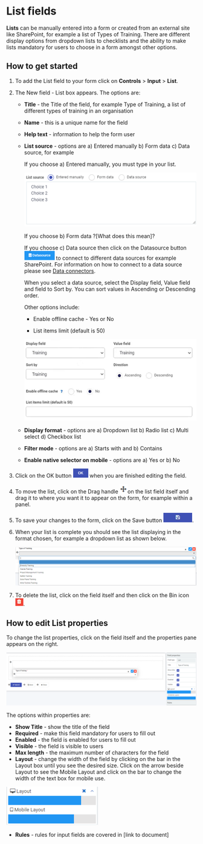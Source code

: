 # List fields

**Lists** can be manually entered into a form or created from an external site like SharePoint, for example a list of Types of Training. There are different display options from dropdown lists to checklists and the ability to make lists mandatory for users to choose in a form amongst other options.



## How to get started

1. To add the List field to your form click on **Controls** > **Input** > **List**.

2. The New field - List box appears. The options are: 

   - **Title** - the Title of the field, for example Type of Training, a list of different types of training in an organisation

   - **Name** - this is a unique name for the field

   - **Help text** - information to help the form user

   - **List source** - options are a) Entered manually b) Form data c) Data source, for example

     If you choose a) Entered manually, you must type in your list. 

     ![Manually entered list](images/manuallist.png)

     If you choose b) Form data ?[What does this mean]?

     If you choose c) Data source then click on the Datasource button ![Data source button](images/datasource.png) to connect to different data sources for example SharePoint. For information on how to connect to a data source please see [Data connectors](connectors/ReadME.md). 

     When you select a data source, select the Display field, Value field and field to Sort by. You can sort values in Ascending or Descending order. 

     Other options include: 

     - Enable offline cache - Yes or No

     - List items limit (default is 50)

     ![Data source list options](images/datasourceops.png) 

   - **Display format** - options are a) Dropdown list b) Radio list c) Multi select d) Checkbox list

   - **Filter mode** - options are a) Starts with and b) Contains

   - **Enable native selector on mobile** - options are a) Yes or b) No

3. Click on the OK button ![OK button](images/ok.png) when you are finished editing the field. 

4. To move the list, click on the Drag handle ![Move button](images/move.png)on the list field itself and drag it to where you want it to appear on the form, for example within a panel. 

5. To save your changes to the form, click on the Save button ![Save button](images/saveprocess.png).

6. When your list is complete you should see the list displaying in the format chosen, for example a dropdown list as shown below.

   ![Dropdown list example](images/dropdownlist.png)

7. To delete the list, click on the field itself and then click on the Bin icon ![Bin or Trash icon](images/binicon.png).

   


## How to edit List properties

To change the list properties, click on the field itself and the properties pane appears on the right.

![List properties](images/listproperties.png)

The options within properties are:

- **Show Title** - show the title of the field
- **Required** - make this field mandatory for users to fill out
- **Enabled** - the field is enabled for users to fill out
- **Visible** - the field is visible to users
- **Max length** - the maximum number of characters for the field
- **Layout** - change the width of the field by clicking on the bar in the Layout box until you see the desired size. Click on the arrow beside Layout to see the Mobile Layout and click on the bar to change the width of the text box for mobile use.

![Changing text box width](images/textboxsize.png)

- **Rules** - rules for input fields are covered in [link to document]